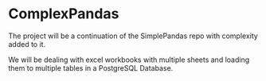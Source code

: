 # ComplexPandas

The project will be a continuation of the SimplePandas repo with complexity added to it.

We will be dealing with excel workbooks with multiple sheets and loading them to multiple tables in a PostgreSQL Database.
